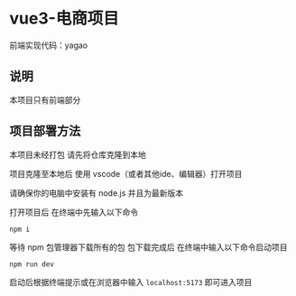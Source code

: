 # vue3-电商项目  
  前端实现代码：yagao

## 说明
  本项目只有前端部分

## 项目部署方法
  本项目未经打包 请先将仓库克隆到本地

  项目克隆至本地后 使用 vscode（或者其他ide、编辑器）打开项目

  请确保你的电脑中安装有 node.js 并且为最新版本

  打开项目后 在终端中先输入以下命令
  
  `npm i`

  等待 npm 包管理器下载所有的包 包下载完成后 在终端中输入以下命令启动项目

  `npm run dev`
  
  启动后根据终端提示或在浏览器中输入 `localhost:5173` 即可进入项目